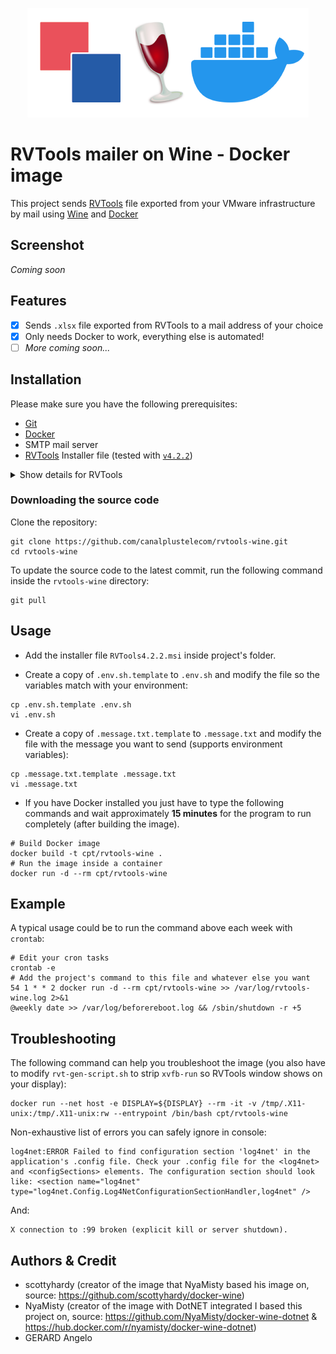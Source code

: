 <p align="center">
  <img src="img/rvtwine.png">
</p>

# RVTools mailer on Wine - Docker image
This project sends [RVTools](https://www.robware.net/rvtools/) file exported from your VMware infrastructure by mail using [Wine](https://www.winehq.org/) and [Docker](https://www.docker.com/)

## Screenshot
*Coming soon*

## Features
- [x] Sends `.xlsx` file exported from RVTools to a mail address of your choice
- [x] Only needs Docker to work, everything else is automated!
- [ ] *More coming soon...*

## Installation
Please make sure you have the following prerequisites:

- [Git](https://git-scm.com/downloads)
- [Docker](https://www.docker.com/)
- SMTP mail server
- [RVTools](https://www.robware.net/rvtools/) Installer file (tested with [`v4.2.2`](https://archive.org/details/rvtools-4.2.2))
<details>
<summary>Show details for RVTools</summary>

```
Name: RVTools 4.2.2
File name: RVTools4.2.2.msi
File Size: 6.7 MB
SHA-256 Checksum: bb947325f9b58b715bcb5dd761ec8156b01d0fa07f4a0baeefa0ed75779bdc41
Published: 2021-12-29
```

</details>


### Downloading the source code
Clone the repository:

```shell
git clone https://github.com/canalplustelecom/rvtools-wine.git
cd rvtools-wine
```

To update the source code to the latest commit, run the following command inside the `rvtools-wine` directory:

```shell
git pull
```

## Usage

- Add the installer file `RVTools4.2.2.msi` inside project's folder.

- Create a copy of `.env.sh.template` to `.env.sh` and modify the file so the variables match with your environment:

```shell
cp .env.sh.template .env.sh
vi .env.sh
```

- Create a copy of `.message.txt.template` to `.message.txt` and modify the file with the message you want to send (supports environment variables):

```shell
cp .message.txt.template .message.txt
vi .message.txt
```

- If you have Docker installed you just have to type the following commands and wait approximately **15 minutes** for the program to run completely (after building the image).

```shell
# Build Docker image
docker build -t cpt/rvtools-wine .
# Run the image inside a container
docker run -d --rm cpt/rvtools-wine
```

## Example
A typical usage could be to run the command above each week with `crontab`:

```shell
# Edit your cron tasks
crontab -e
# Add the project's command to this file and whatever else you want
54 1 * * 2 docker run -d --rm cpt/rvtools-wine >> /var/log/rvtools-wine.log 2>&1
@weekly date >> /var/log/beforereboot.log && /sbin/shutdown -r +5
```

## Troubleshooting
The following command can help you troubleshoot the image (you also have to modify `rvt-gen-script.sh` to strip `xvfb-run` so RVTools window shows on your display):
```shell
docker run --net host -e DISPLAY=${DISPLAY} --rm -it -v /tmp/.X11-unix:/tmp/.X11-unix:rw --entrypoint /bin/bash cpt/rvtools-wine
```
Non-exhaustive list of errors you can safely ignore in console:
```
log4net:ERROR Failed to find configuration section 'log4net' in the application's .config file. Check your .config file for the <log4net> and <configSections> elements. The configuration section should look like: <section name="log4net" type="log4net.Config.Log4NetConfigurationSectionHandler,log4net" />
```
And:
```
X connection to :99 broken (explicit kill or server shutdown).
```

## Authors & Credit
* scottyhardy (creator of the image that NyaMisty based his image on, source: https://github.com/scottyhardy/docker-wine)
* NyaMisty (creator of the image with DotNET integrated I based this project on, source: https://github.com/NyaMisty/docker-wine-dotnet & https://hub.docker.com/r/nyamisty/docker-wine-dotnet)
* GERARD Angelo
